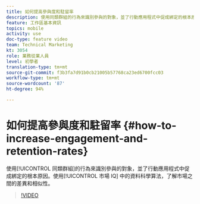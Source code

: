 ```yaml
---
title: 如何提高參與度和駐留率
description: 使用同類群組的行為來識別參與的對象，並了行動應用程式中促成綁定的根本原因。使用市場 IQ 中的資料科學算法，了解市場之間的差異和相似性。
feature: 工作區基本資訊
topics: mobile
activity: use
doc-type: feature video
team: Technical Marketing
kt: 3054
role: 業務從業人員
level: 初學者
translation-type: tm+mt
source-git-commit: f3b3fa7d91b0cb21005b57768ca23ed6700fcc03
workflow-type: tm+mt
source-wordcount: '87'
ht-degree: 94%

---
```



# 如何提高參與度和駐留率 {#how-to-increase-engagement-and-retention-rates}

使用[!UICONTROL 同類群組]的行為來識別參與的對象，並了行動應用程式中促成綁定的根本原因。使用[!UICONTROL 市場 IQ] 中的資料科學算法，了解市場之間的差異和相似性。

>[!VIDEO](https://video.tv.adobe.com/v/27825/?quality=12)
